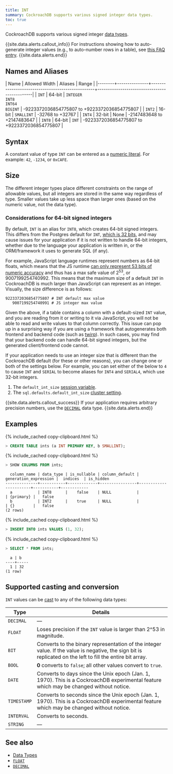 ```yaml
---
title: INT
summary: CockroachDB supports various signed integer data types.
toc: true
---
```


CockroachDB supports various signed integer [data types](data-types.html).

{{site.data.alerts.callout_info}}
For instructions showing how to auto-generate integer values (e.g., to auto-number rows in a table), see [this FAQ entry](sql-faqs.html#how-do-i-auto-generate-unique-row-ids-in-cockroachdb).
{{site.data.alerts.end}}

## Names and Aliases

| Name   | Allowed Width | Aliases                                          | Range                                        |
|--------+---------------+--------------------------------------------------+----------------------------------------------|
| `INT`  | 64-bit        | `INTEGER`<br />`INT8`<br />`INT64`<br />`BIGINT` | -9223372036854775807 to +9223372036854775807 |
| `INT2` | 16-bit        | `SMALLINT`                                       | -32768 to +32767                             |
| `INT4` | 32-bit        | None                                             | -2147483648 to +2147483647                   |
| `INT8` | 64-bit        | `INT`                                            | -9223372036854775807 to +9223372036854775807 |

## Syntax

A constant value of type `INT` can be entered as a [numeric literal](sql-constants.html#numeric-literals).
For example: `42`, `-1234`, or `0xCAFE`.

## Size

The different integer types place different constraints on the range of allowable values, but all integers are stored in the same way regardless of type. Smaller values take up less space than larger ones (based on the numeric value, not the data type).

### Considerations for 64-bit signed integers

By default, `INT` is an alias for `INT8`, which creates 64-bit signed integers. This differs from the Postgres default for `INT`, [which is 32 bits](https://www.postgresql.org/docs/9.6/datatype-numeric.html), and may cause issues for your application if it is not written to handle 64-bit integers, whether due to the language your application is written in, or the ORM/framework it uses to generate SQL (if any).

For example, JavaScript language runtimes represent numbers as 64-bit floats, which means that the JS runtime [can only represent 53 bits of numeric accuracy](http://2ality.com/2012/04/number-encoding.html) and thus has a max safe value of 2<sup>53</sup>, or 9007199254740992.  This means that the maximum size of a default `INT` in CockroachDB is much larger than JavaScript can represent as an integer. Visually, the size difference is as follows:

```
9223372036854775807 # INT default max value
   9007199254740991 # JS integer max value
```

Given the above, if a table contains a column with a default-sized `INT` value, and you are reading from it or writing to it via JavaScript, you will not be able to read and write values to that column correctly. This issue can pop up in a surprising way if you are using a framework that autogenerates both frontend and backend code (such as [twirp](https://github.com/twitchtv/twirp)). In such cases, you may find that your backend code can handle 64-bit signed integers, but the generated client/frontend code cannot.

If your application needs to use an integer size that is different than the CockroachDB default (for these or other reasons), you can change one or both of the settings below. For example, you can set either of the below to `4` to cause `INT` and `SERIAL` to become aliases for `INT4` and `SERIAL4`, which use 32-bit integers.

1. The `default_int_size` [session variable](set-vars.html).
2. The `sql.defaults.default_int_size` [cluster setting](cluster-settings.html).

{{site.data.alerts.callout_success}}
If your application requires arbitrary precision numbers, use the [`DECIMAL`](decimal.html) data type.
{{site.data.alerts.end}}

## Examples

{% include_cached copy-clipboard.html %}
~~~ sql
> CREATE TABLE ints (a INT PRIMARY KEY, b SMALLINT);
~~~

{% include_cached copy-clipboard.html %}
~~~ sql
> SHOW COLUMNS FROM ints;
~~~

~~~
  column_name | data_type | is_nullable | column_default | generation_expression |  indices  | is_hidden
--------------+-----------+-------------+----------------+-----------------------+-----------+------------
  a           | INT8      |    false    | NULL           |                       | {primary} |   false
  b           | INT2      |    true     | NULL           |                       | {}        |   false
(2 rows)
~~~

{% include_cached copy-clipboard.html %}
~~~ sql
> INSERT INTO ints VALUES (1, 32);
~~~

{% include_cached copy-clipboard.html %}
~~~ sql
> SELECT * FROM ints;
~~~

~~~
  a | b
----+-----
  1 | 32
(1 row)
~~~

## Supported casting and conversion

`INT` values can be [cast](data-types.html#data-type-conversions-and-casts) to any of the following data types:

Type | Details
-----|--------
`DECIMAL` | ––
`FLOAT` | Loses precision if the `INT` value is larger than 2^53 in magnitude.
`BIT` | Converts to the binary representation of the integer value. If the value is negative, the sign bit is replicated on the left to fill the entire bit array.
`BOOL` | **0** converts to `false`; all other values convert to `true`.
`DATE` | Converts to days since the Unix epoch (Jan. 1, 1970). This is a CockroachDB experimental feature which may be changed without notice.
`TIMESTAMP` | Converts to seconds since the Unix epoch (Jan. 1, 1970). This is a CockroachDB experimental feature which may be changed without notice.
`INTERVAL` | Converts to seconds.
`STRING` | ––

## See also

- [Data Types](data-types.html)
- [`FLOAT`](float.html)
- [`DECIMAL`](decimal.html)
